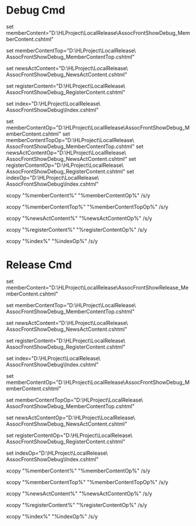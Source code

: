 # Debug Cmd

set memberContent="D:\HLProject\LocalRelease\AssocFrontShowDebug\_MemberContent.cshtml"

set memberContentTop="D:\HLProject\LocalRelease\ AssocFrontShowDebug\_MemberContentTop.cshtml"

set newsActContent="D:\HLProject\LocalRelease\ AssocFrontShowDebug\_NewsActContent.cshtml"

set registerContent="D:\HLProject\LocalRelease\ AssocFrontShowDebug\_RegisterContent.cshtml"

set index="D:\HLProject\LocalRelease\ AssocFrontShowDebug\Index.cshtml"

set memberContentOp="D:\HLProject\LocalRelease\AssocFrontShowDebug\_MemberContent.cshtml"
set memberContentTopOp="D:\HLProject\LocalRelease\ AssocFrontShowDebug\_MemberContentTop.cshtml"
set newsActContentOp="D:\HLProject\LocalRelease\ AssocFrontShowDebug\_NewsActContent.cshtml"
set registerContentOp="D:\HLProject\LocalRelease\ AssocFrontShowDebug\_RegisterContent.cshtml"
set indexOp="D:\HLProject\LocalRelease\ AssocFrontShowDebug\Index.cshtml"

xcopy "%memberContent%" "%memberContentOp%" \/s\/y

xcopy "%memberContentTop%" "%memberContentTopOp%" \/s\/y

xcopy "%newsActContent%" "%newsActContentOp%" \/s\/y

xcopy "%registerContent%" "%registerContentOp%" \/s\/y

xcopy "%index%" "%indexOp%" \/s\/y

# Release Cmd

set memberContent="D:\HLProject\LocalRelease\AssocFrontShowRelease\_MemberContent.cshtml"

set memberContentTop="D:\HLProject\LocalRelease\ AssocFrontShowDebug\_MemberContentTop.cshtml"

set newsActContent="D:\HLProject\LocalRelease\ AssocFrontShowDebug\_NewsActContent.cshtml"

set registerContent="D:\HLProject\LocalRelease\ AssocFrontShowDebug\_RegisterContent.cshtml"

set index="D:\HLProject\LocalRelease\ AssocFrontShowDebug\Index.cshtml"

set memberContentOp="D:\HLProject\LocalRelease\AssocFrontShowDebug\_MemberContent.cshtml"

set memberContentTopOp="D:\HLProject\LocalRelease\ AssocFrontShowDebug\_MemberContentTop.cshtml"

set newsActContentOp="D:\HLProject\LocalRelease\ AssocFrontShowDebug\_NewsActContent.cshtml"

set registerContentOp="D:\HLProject\LocalRelease\ AssocFrontShowDebug\_RegisterContent.cshtml"

set indexOp="D:\HLProject\LocalRelease\ AssocFrontShowDebug\Index.cshtml"

xcopy "%memberContent%" "%memberContentOp%" \/s\/y

xcopy "%memberContentTop%" "%memberContentTopOp%" \/s\/y

xcopy "%newsActContent%" "%newsActContentOp%" \/s\/y

xcopy "%registerContent%" "%registerContentOp%" \/s\/y

xcopy "%index%" "%indexOp%" \/s\/y

